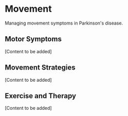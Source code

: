 # Movement

Managing movement symptoms in Parkinson's disease.

## Motor Symptoms

[Content to be added]

## Movement Strategies

[Content to be added]

## Exercise and Therapy

[Content to be added]